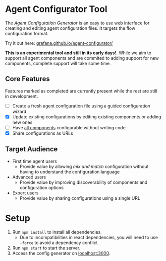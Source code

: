 # Agent Configurator Tool

The _Agent Configuration Generator_ is an easy to use web interface for creating and editing agent configuration files. It targets the flow configuration format.

Try it out here: [grafana.github.io/agent-configurator/](https://grafana.github.io/agent-configurator/)

**This is an experimental tool and still in its early days!**. While we aim to support all agent components and are commited to adding support for new components, complete support will take some time.

## Core Features

Features marked as completed are currently present while the rest are still in development.

* [ ] Create a fresh agent configuration file using a guided configuration wizard
* [x] Update existing configurations by editing existing components or adding new ones
* [ ] Have [all components](https://grafana.com/docs/agent/latest/flow/reference/components/) configurable without writing code
* [x] Share configurations as URLs

## Target Audience

* First time agent users
  * Provide value by allowing _mix and match_ configuration without having to understand the configuration language
* Advanced users
  * Provide value by improving discoverability of components and configuration options
* Expert users
  * Provide value by sharing configurations using a single URL

# Setup

1. Run `npm install` to install all dependencies.
   * Due to incompatibilities in react dependencies, you will need to use `--force` to avoid a dependency conflict
2. Run `npm start` to start the server.
3. Access the config generator on [localhost:3000](localhost:3000).
